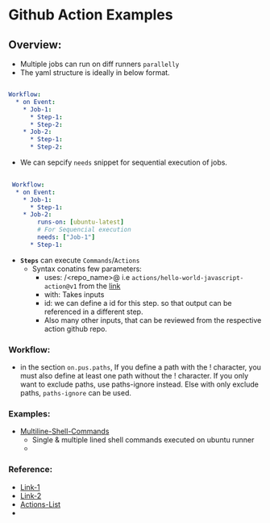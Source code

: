 # Github Action Examples

## Overview:

* Multiple jobs can run on diff runners `parallelly`
* The yaml structure is ideally in below format.

````yaml

Workflow:
  * on Event:
    * Job-1:
      * Step-1:
      * Step-2:
    * Job-2:
      * Step-1:
      * Step-2:
````
* We can sepcify `needs` snippet for sequential execution of jobs.

```yaml
 
 Workflow:
  * on Event:
    * Job-1:
      * Step-1:
    * Job-2:
        runs-on: [ubuntu-latest]
        # For Sequencial execution
        needs: ["Job-1"]
      * Step-1:
 ```
 * **`Steps`** can execute `Commands`/`Actions`
   * Syntax conatins few parameters:
     * uses: <org>/<repo_name>@<release> i.e `actions/hello-world-javascript-action@v1` from the [link](https://github.com/actions/hello-world-javascript-action)
     * with: Takes inputs
     * id: we can define a id for this step. so that output can be referenced in a different step.
     * Also many other inputs, that can be reviewed from the respective action github repo.

### Workflow:
 * in the section `on.pus.paths`,  If you define a path with the ! character, you must also define at least one path without the ! character. If you only want to exclude paths, use paths-ignore instead. Else with only exclude paths, `paths-ignore` can be used.
 
 
### Examples:

* [Multiline-Shell-Commands](.github/workflows/multiline-shell-command.yaml)
  * Single & multiple lined shell commands executed on ubuntu runner
  * 



### Reference: 
* [Link-1](https://github.com/alialaa/github-actions-course/blob/master/.github/workflows/simple.yml)
* [Link-2]()
* [Actions-List](https://github.com/actions)
* 
